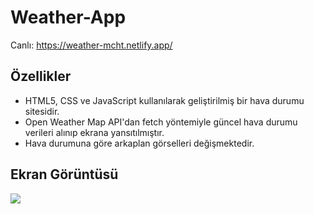 ﻿<h1> Weather-App </h1>

Canlı: https://weather-mcht.netlify.app/

<h2>Özellikler</h2>

- HTML5, CSS ve JavaScript kullanılarak geliştirilmiş bir hava durumu sitesidir.
- Open Weather Map API'dan fetch yöntemiyle güncel hava durumu verileri alınıp ekrana yansıtılmıştır.
- Hava durumuna göre arkaplan görselleri değişmektedir.

<h2>Ekran Görüntüsü</h2>

![](ekran.gif)
